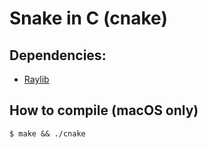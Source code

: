 # Snake in C (cnake)

## Dependencies:
- [Raylib](https://github.com/raysan5/raylib)

## How to compile (macOS only)

```console
$ make && ./cnake
```
